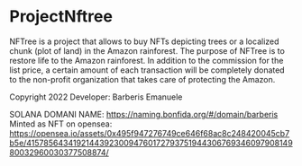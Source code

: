 # ProjectNftree

NFTree is a project that allows to buy NFTs depicting trees or a localized chunk (plot of land) in the Amazon rainforest.
The purpose of NFTree is to restore life to the Amazon rainforest.
In addition to the commission for the list price, a certain amount of each transaction will be completely donated to the non-profit organization that takes care of protecting the Amazon.


Copyright 2022 
Developer: Barberis Emanuele


SOLANA DOMANI NAME: https://naming.bonfida.org/#/domain/barberis
Minted as NFT on opensea:  https://opensea.io/assets/0x495f947276749ce646f68ac8c248420045cb7b5e/41578564341921443923009476017279375194430676934609790814980032960030377508874/
